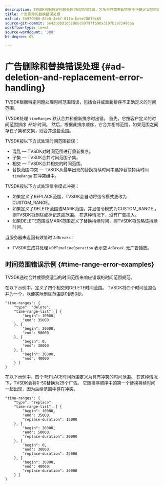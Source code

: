 ```yaml
---
description: TVSDK根据特定问题处理时间范围错误，包括合并或重新排序不正确定义的时间范围。
title: 广告删除和替换错误处理
exl-id: 86970989-82e0-4e6f-81fb-beee70870c69
source-git-commit: be43bbbd1051886c8979ff590a3197b2a7249b6a
workflow-type: tm+mt
source-wordcount: '308'
ht-degree: 0%

---
```


# 广告删除和替换错误处理 {#ad-deletion-and-replacement-error-handling}

TVSDK根据特定问题处理时间范围错误，包括合并或重新排序不正确定义的时间范围。

TVSDK处理 `timeRanges` 默认合并和重新排序时出错。 首先，它按客户定义的时间范围排序 *开始* 时间。 然后，根据此排序顺序，它合并相邻范围，如果范围之间存在子集和交集，则合并这些范围。

TVSDK按以下方式处理时间范围错误：

* 混乱 — TVSDK对时间范围进行重新排序。
* 子集 — TVSDK合并时间范围子集。
* 相交 — TVSDK合并相交的时间范围。
* 替换范围冲突 — TVSDK从最早出现的替换持续时间中选择替换持续时间 `timeRange` 在冲突组中。

TVSDK按以下方式处理信令模式冲突：

* 如果定义了REPLACE范围，TVSDK会自动将信令模式更改为CUSTOM_RANGE。
* 如果定义了DELETE范围或MARK范围，并且信令模式为CUSTOM_RANGE ，则TVSDK将删除或标记这些范围。 在这种情况下，没有广告插入。
* 如果DELETE范围或MARK范围定义了替换持续时间，则TVSDK将忽略该持续时间。

当服务器未返回有效值时 `AdBreaks`：

* TVSDK生成并处理 `NOPTimelineOperation` 表示空 `AdBreak`. 无广告播放。

## 时间范围错误示例 {#time-range-error-examples}

TVSDK通过合并或替换适当的时间范围来响应错误的时间范围规范。

在以下示例中，定义了四个相交的DELETE时间范围。 TVSDK将四个时间范围合并为一个，以便实际删除范围是0到50秒。

```
"time-ranges": {
    "type": "delete",
    "time-range-list": [ {
        "begin": 10000,
        "end": 35000
    }, {
        "begin": 20000,
        "end": 50000
    }, {
        "begin": 0,
        "end": 30000
    }, {
        "begin": 30000,
        "end": 40000
    } ]
}
```

在以下示例中，四个REPLACE时间范围定义为具有冲突的时间范围。 在这种情况下，TVSDK会将0-50替换为25个广告。 它随排序顺序中的第一个替换持续时间一起出现，因为后续范围中存在冲突。

```
"time-ranges": {
    "type": "replace",
    "time-range-list": [ {
        "begin": 10000,
        "end": 35000,
        "replace-duration": 15000
    }, {
        "begin": 20000,
        "end": 50000,
        "replace-duration": 20000
    }, {
        "begin": 0,
        "end": 30000,
        "replace-duration": 25000
    }, {
        "begin": 30000,
        "end": 40000,
        "replace-duration": 30000
    } ]
}
```

